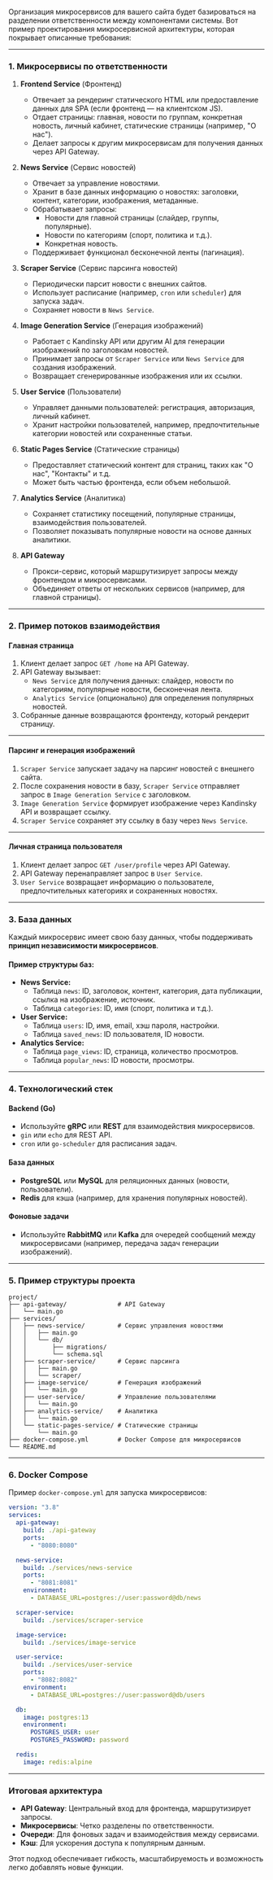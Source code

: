 Организация микросервисов для вашего сайта будет базироваться на разделении ответственности между компонентами системы. Вот пример проектирования микросервисной архитектуры, которая покрывает описанные требования:

---

### 1. **Микросервисы по ответственности**

1. **Frontend Service** (Фронтенд)
   - Отвечает за рендеринг статического HTML или предоставление данных для SPA (если фронтенд — на клиентском JS).
   - Отдает страницы: главная, новости по группам, конкретная новость, личный кабинет, статические страницы (например, "О нас").
   - Делает запросы к другим микросервисам для получения данных через API Gateway.

2. **News Service** (Сервис новостей)
   - Отвечает за управление новостями.
   - Хранит в базе данных информацию о новостях: заголовки, контент, категории, изображения, метаданные.
   - Обрабатывает запросы:
     - Новости для главной страницы (слайдер, группы, популярные).
     - Новости по категориям (спорт, политика и т.д.).
     - Конкретная новость.
   - Поддерживает функционал бесконечной ленты (пагинация).

3. **Scraper Service** (Сервис парсинга новостей)
   - Периодически парсит новости с внешних сайтов.
   - Использует расписание (например, `cron` или `scheduler`) для запуска задач.
   - Сохраняет новости в `News Service`.

4. **Image Generation Service** (Генерация изображений)
   - Работает с Kandinsky API или другим AI для генерации изображений по заголовкам новостей.
   - Принимает запросы от `Scraper Service` или `News Service` для создания изображений.
   - Возвращает сгенерированные изображения или их ссылки.

5. **User Service** (Пользователи)
   - Управляет данными пользователей: регистрация, авторизация, личный кабинет.
   - Хранит настройки пользователей, например, предпочтительные категории новостей или сохраненные статьи.

6. **Static Pages Service** (Статические страницы)
   - Предоставляет статический контент для страниц, таких как "О нас", "Контакты" и т.д.
   - Может быть частью фронтенда, если объем небольшой.

7. **Analytics Service** (Аналитика)
   - Сохраняет статистику посещений, популярные страницы, взаимодействия пользователей.
   - Позволяет показывать популярные новости на основе данных аналитики.

8. **API Gateway**
   - Прокси-сервис, который маршрутизирует запросы между фронтендом и микросервисами.
   - Объединяет ответы от нескольких сервисов (например, для главной страницы).

---

### 2. **Пример потоков взаимодействия**

#### Главная страница
1. Клиент делает запрос `GET /home` на API Gateway.
2. API Gateway вызывает:
   - `News Service` для получения данных: слайдер, новости по категориям, популярные новости, бесконечная лента.
   - `Analytics Service` (опционально) для определения популярных новостей.
3. Собранные данные возвращаются фронтенду, который рендерит страницу.

---

#### Парсинг и генерация изображений
1. `Scraper Service` запускает задачу на парсинг новостей с внешнего сайта.
2. После сохранения новости в базу, `Scraper Service` отправляет запрос в `Image Generation Service` с заголовком.
3. `Image Generation Service` формирует изображение через Kandinsky API и возвращает ссылку.
4. `Scraper Service` сохраняет эту ссылку в базу через `News Service`.

---

#### Личная страница пользователя
1. Клиент делает запрос `GET /user/profile` через API Gateway.
2. API Gateway перенаправляет запрос в `User Service`.
3. `User Service` возвращает информацию о пользователе, предпочтительных категориях и сохраненных новостях.

---

### 3. **База данных**

Каждый микросервис имеет свою базу данных, чтобы поддерживать **принцип независимости микросервисов**.

#### Пример структуры баз:
- **News Service:**
  - Таблица `news`: ID, заголовок, контент, категория, дата публикации, ссылка на изображение, источник.
  - Таблица `categories`: ID, имя (спорт, политика и т.д.).
- **User Service:**
  - Таблица `users`: ID, имя, email, хэш пароля, настройки.
  - Таблица `saved_news`: ID пользователя, ID новости.
- **Analytics Service:**
  - Таблица `page_views`: ID, страница, количество просмотров.
  - Таблица `popular_news`: ID новости, просмотры.

---

### 4. **Технологический стек**

#### Backend (Go)
- Используйте **gRPC** или **REST** для взаимодействия микросервисов.
- `gin` или `echo` для REST API.
- `cron` или `go-scheduler` для расписания задач.

#### База данных
- **PostgreSQL** или **MySQL** для реляционных данных (новости, пользователи).
- **Redis** для кэша (например, для хранения популярных новостей).

#### Фоновые задачи
- Используйте **RabbitMQ** или **Kafka** для очередей сообщений между микросервисами (например, передача задач генерации изображений).

---

### 5. **Пример структуры проекта**

```plaintext
project/
├── api-gateway/              # API Gateway
│   └── main.go
├── services/
│   ├── news-service/         # Сервис управления новостями
│   │   ├── main.go
│   │   └── db/
│   │       ├── migrations/
│   │       └── schema.sql
│   ├── scraper-service/      # Сервис парсинга
│   │   ├── main.go
│   │   └── scraper/
│   ├── image-service/        # Генерация изображений
│   │   └── main.go
│   ├── user-service/         # Управление пользователями
│   │   └── main.go
│   ├── analytics-service/    # Аналитика
│   │   └── main.go
│   └── static-pages-service/ # Статические страницы
│       └── main.go
├── docker-compose.yml        # Docker Compose для микросервисов
└── README.md
```

---

### 6. **Docker Compose**

Пример `docker-compose.yml` для запуска микросервисов:

```yaml
version: "3.8"
services:
  api-gateway:
    build: ./api-gateway
    ports:
      - "8080:8080"

  news-service:
    build: ./services/news-service
    ports:
      - "8081:8081"
    environment:
      - DATABASE_URL=postgres://user:password@db/news

  scraper-service:
    build: ./services/scraper-service

  image-service:
    build: ./services/image-service

  user-service:
    build: ./services/user-service
    ports:
      - "8082:8082"
    environment:
      - DATABASE_URL=postgres://user:password@db/users

  db:
    image: postgres:13
    environment:
      POSTGRES_USER: user
      POSTGRES_PASSWORD: password

  redis:
    image: redis:alpine
```

---

### Итоговая архитектура

- **API Gateway**: Центральный вход для фронтенда, маршрутизирует запросы.
- **Микросервисы**: Четко разделены по ответственности.
- **Очереди**: Для фоновых задач и взаимодействия между сервисами.
- **Кэш**: Для ускорения доступа к популярным данным.

Этот подход обеспечивает гибкость, масштабируемость и возможность легко добавлять новые функции.
